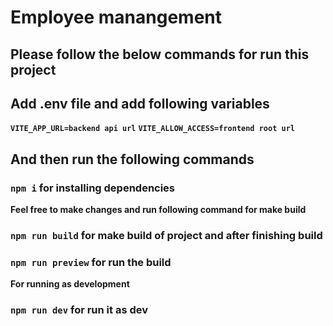 # Employee manangement

## Please follow the below commands for run this project

## Add .env file and add following variables

**`VITE_APP_URL=backend api url`**
**`VITE_ALLOW_ACCESS=frontend root url`**

## And then run the following commands

### `npm i` for installing dependencies

**Feel free to make changes and run following command for make build**
### `npm run build` for make build of project and after finishing build
### `npm run preview` for run the build

**For running as development**
### `npm run dev` for run it as dev

